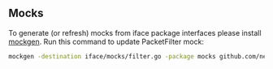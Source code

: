 ## Mocks

To generate (or refresh) mocks from iface package interfaces please install [mockgen](https://github.com/golang/mock).
Run this command to update PacketFilter mock:
```bash
mockgen -destination iface/mocks/filter.go -package mocks github.com/netbirdio/netbird/iface PacketFilter
```
